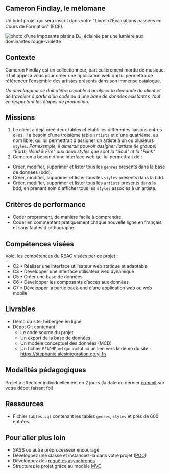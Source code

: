 ## Cameron Findlay, le mélomane
Un brief projet qui sera inscrit dans votre "Livret d'Évaluations passées en Cours de Formation" (ECF).

![photo d'une imposante platine DJ, éclairée par une lumière aux dominantes rouge-violette](https://cdn.hmz.tf/dj-alexander-popov-unsplash-1280x853-q83.jpg)

## Contexte
Cameron Findlay est un collectionneur, particulièrement mordu de musique. Il fait appel à vous pour créer une application web qui lui permettra de référencer l'ensemble des artistes présents dans son immense catalogue.

*Un développeur se doit d'être capable d'analyser la demande du client et de travailler à partir d'un code ou d'une base de données existantes, tout en respectant les étapes de production.*

## Missions
1. Le client a déjà créé deux tables et établi les différentes liaisons entres elles. Il a besoin d'une troisième table `artists` et d'une quatrième, au nom libre, qui lui permettrait d'assigner un artiste à un ou plusieurs `styles`. *Par exemple, il aimerait pouvoir assigner l'artiste (le groupe) "Earth, Wind & Fire" aux deux styles que sont la "Soul" et la "Funk"*
2. Cameron a besoin d'une interface web qui lui permettrait de :
  - Créer, modifier, supprimer et lister tous les `genres` présents dans la base de données (bdd).
  - Créer, modifier, supprimer et lister tous les `styles` présents dans la bdd.
  - Créer, modifier, supprimer et lister tous les `artists` présents dans la bdd, en prenant soin d'afficher tous les `styles` associés à un artiste.

## Critères de performance
- Coder proprement, de manière facile à comprendre.
- Coder en commentant pratiquement chaque nouvelle ligne en français et sans fautes d'orthographe.

## Compétences visées
Voici les compétences du [REAC](https://cdn.hmz.tf/REAC_DWWM_V03_03052018.pdf) visées par ce projet :
- C2 • Réaliser une interface utilisateur web statique et adaptable
- C3 • Développer une interface utilisateur web dynamique
- C5 • Créer une base de données
- C6 • Développer les composants d’accès aux données
- C7 • Développer la partie back-end d’une application web ou web mobile

## Livrables
- Démo du site; hébergée en ligne
- Dépot Git contenant
  - Le code source du projet
  - Un export de la base de données
  - Un modèle conceptuel des données (MCD)
  - Un fichier `README.md` qui inclut ici un lien vers la démo du site : https://stephanie.alesintegration.go.yj.fr/

## Modalités pédagogiques
Projet à effectuer individuellement en 2 jours (la date du dernier [commit](https://git-scm.com/docs/git-commit/fr) sur votre dépot faisant foi)

## Ressources
- Fichier `tables.sql` contenant les tables `genres`, `styles` et près de 600 entrées.

## Pour aller plus loin
- SASS ou autre préprocesseur encouragé
- Développez une classe et instanciez-la dans votre projet ([POO](https://fr.wikipedia.org/wiki/Programmation_orient%C3%A9e_objet))
- Développez des [requêtes asynchrones](https://javascript.info/network)
- Structurez le projet grâce au modèle [MVC](https://en.wikipedia.org/wiki/Model%E2%80%93view%E2%80%93controller)
